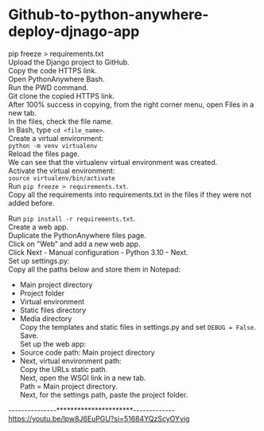 # Github-to-python-anywhere-deploy-djnago-app

pip freeze > requirements.txt  
Upload the Django project to GitHub.  
Copy the code HTTPS link.  
Open PythonAnywhere Bash.  
Run the PWD command.  
Git clone the copied HTTPS link.  
After 100% success in copying, from the right corner menu, open Files in a new tab.  
In the files, check the file name.  
In Bash, type `cd <file_name>`.  
Create a virtual environment:  
`python -m venv virtualenv`  
Reload the files page.  
We can see that the virtualenv virtual environment was created.  
Activate the virtual environment:  
`source virtualenv/bin/activate`  
Run `pip freeze > requirements.txt`.  
Copy all the requirements into requirements.txt in the files if they were not added before.  

Run `pip install -r requirements.txt`.  
Create a web app.  
Duplicate the PythonAnywhere files page.  
Click on "Web" and add a new web app.  
Click Next - Manual configuration - Python 3.10 - Next.  
Set up settings.py:  
Copy all the paths below and store them in Notepad:  
- Main project directory  
- Project folder  
- Virtual environment  
- Static files directory  
- Media directory  
Copy the templates and static files in settings.py and set `DEBUG = False`.  
Save.  
Set up the web app:  
- Source code path: Main project directory  
- Next, virtual environment path:  
Copy the URLs static path.  
Next, open the WSGI link in a new tab.  
Path = Main project directory.  
Next, for the settings path, paste the project folder.



---------------**********************-------------
https://youtu.be/lpw8J6EuPGU?si=51684YQzScyOYvig
